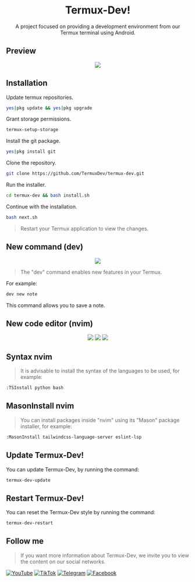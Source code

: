 <h1 align="center">Termux-Dev!</h1>
<p align="center">A project focused on providing a development environment from our Termux terminal using Android.</p>
<h2>Preview</h2>
<p align="center">
<img src="https://github.com/TermuxDev/termux-dev/blob/main/public/logo.jpg">
</p>
<h2>Installation</h2>

Update termux repositories.

```bash
yes|pkg update && yes|pkg upgrade
```

Grant storage permissions.
```bash
termux-setup-storage
```

Install the git package.
```bash
yes|pkg install git
```

Clone the repository.
```bash
git clone https://github.com/TermuxDev/termux-dev.git
```

Run the installer.
```bash
cd termux-dev && bash install.sh
```

Continue with the installation.
```bash
bash next.sh
```

> Restart your Termux application to view the changes.

<h2>New command (dev)</h2>
<p align="center">
<img src="https://github.com/TermuxDev/termux-dev/blob/main/public/dev-command.jpg">
</p>

> The "dev" command enables new features in your Termux.

For example:

```bash
dev new note
```
This command allows you to save a note.

<h2>New code editor (nvim)</h2>
<p align="center">
<img src="https://github.com/TermuxDev/termux-dev/blob/main/public/nvim-alt-h.jpg">
<img src="https://github.com/TermuxDev/termux-dev/blob/main/public/nvim-alt-i.jpg">
<img src="https://github.com/TermuxDev/termux-dev/blob/main/public/nvim-ctrl-n.jpg">
</p>

<h2>Syntax nvim</h2>

> It is advisable to install the syntax of the languages to be used, for example:

```bash
:TSInstall python bash
```

<h2>MasonInstall nvim</h2>

> You can install packages inside "nvim" using its "Mason" package installer, for example:

```bash
:MasonInstall tailwindcss-language-server eslint-lsp
```

<h2>Update Termux-Dev!</h2>

You can update Termux-Dev, by running the command:

```bash
termux-dev-update
```

<h2>Restart Termux-Dev!</h2>

You can reset the Termux-Dev style by running the command:

```bash
termux-dev-restart
```

<h2>Follow me</h2>

> If you want more information about Termux-Dev, we invite you to view the content on our social networks.

<p align="left">
  <a href="https://youtube.com/@TermuxDev00"><img alt="YouTube" src="https://img.shields.io/badge/YouTube-%23c4302b"></a>
  <a href="https://tiktok.com/@termuxdev00"><img alt="TikTok" src="https://img.shields.io/badge/TikTok-black"></a>
  <a href="https://t.me/termuxdev00"><img alt="Telegram" src="https://img.shields.io/badge/Telegram-%23229ED9"></a>
  <a href="https://www.facebook.com/termuxdev00"><img alt="Facebook" src="https://img.shields.io/badge/Facebook-%233b5998"></a>
</p>


